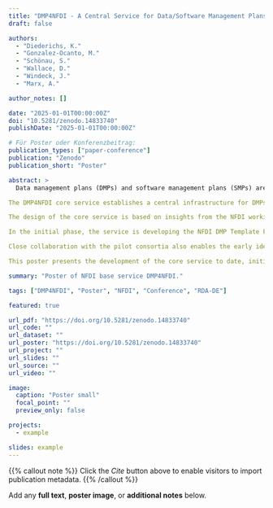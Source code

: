 ```yaml
---
title: "DMP4NFDI - A Central Service for Data/Software Management Plans (1.0)"
draft: false

authors:
  - "Diederichs, K."
  - "Gonzalez-Ocanto, M."
  - "Schönau, S."
  - "Wallace, D."
  - "Windeck, J."
  - "Marx, A."

author_notes: []

date: "2025-01-01T00:00:00Z"
doi: "10.5281/zenodo.14833740"
publishDate: "2025-01-01T00:00:00Z"

# Für Poster oder Konferenzbeitrag:
publication_types: ["paper-conference"]
publication: "Zenodo"
publication_short: "Poster"

abstract: >
  Data management plans (DMPs) and software management plans (SMPs) are central elements in research data management. In the summer of 2024, the core service DMP4NFDI was launched to specifically address these topics for the consortia of the National Research Data Infrastructure (NFDI).

The DMP4NFDI core service establishes a central infrastructure for DMPs and SMPs within the NFDI. Its primary goal is to support the NFDI consortia in developing and providing standardized DMP services.

The design of the core service is based on insights from the NFDI working group infra-dmp, which is part of the NFDI Common Infrastructures section. This working group promotes inter-consortia exchange on the use and further development of DMPs and, among other contributions, developed a vision for DMPs that identified specific requirements for the core service.

In the initial phase, the service is developing the NFDI DMP Template Framework in collaboration with pilot consortia. This framework aligns with the de facto standard for machine-actionable DMPs and is intended to facilitate the creation of interoperable and standardized templates. As its technical foundation, a multi-tenant RDMO instance is used, providing the NFDI consortia with their own customizable RDMO tenants while allowing them to benefit from a central infrastructure. The multi-tenant RDMO instance ensures the autonomy and flexibility of individual consortia in delivering efficient and interoperable DMP services, while also enabling cross-consortia collaboration on the templates. In addition, the service offers support through regular support meetings (Jour Fixes) and conducts workshops to gather feedback from both the consortia and the broader research data management community. In this way, a comprehensive training and support program is being developed, focusing on imparting fundamental knowledge of catalog development, didactic skills for training, and best practices for working with RDMO.

Close collaboration with the pilot consortia also enables the early identification and resolution of potential issues as well as timely adjustments in approach. The experiences and insights from these pilot projects form the basis for scaling the service to include further consortia and core services in subsequent project phases. In the next project phase—the integration phase—it is planned to provide additional pilot consortia with RDMO tenants, to expand and adapt the training and support concept as well as the template framework for DMPs and SMPs, and to closely support consortia, particularly during the resource-intensive initial phase of template development.

This poster presents the development of the core service to date, initial implementation results, and the interplay between the technical and content-related components, illustrating the interconnections among the various core areas.

summary: "Poster of NFDI base service DMP4NFDI."

tags: ["DMP4NFDI", "Poster", "NFDI", "Conference", "RDA-DE"]

featured: true

url_pdf: "https://doi.org/10.5281/zenodo.14833740"
url_code: ""
url_dataset: ""
url_poster: "https://doi.org/10.5281/zenodo.14833740"
url_project: ""
url_slides: ""
url_source: ""
url_video: ""

image:
  caption: "Poster small"
  focal_point: ""
  preview_only: false

projects:
  - example

slides: example
---
```


{{% callout note %}}
Click the _Cite_ button above to enable visitors to import publication metadata.
{{% /callout %}}

Add any **full text**, **poster image**, or **additional notes** below.
